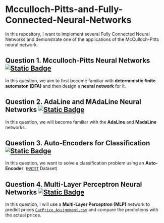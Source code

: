 # Mcculloch-Pitts-and-Fully-Connected-Neural-Networks
In this repository, I want to implement several Fully Connected Neural Networks and demonstrate one of the applications of the McCulloch-Pitts neural network.

## **Question 1.** Mcculloch-Pitts Neural Networks [![Static Badge](https://img.shields.io/badge/Question.1-Open-blue)](https://github.com/ErfanPanahi/Mcculloch-Pitts-and-Fully-Connected-Neural-Networks/tree/main/Q1)

In this question, we aim to first become familiar with **deterministic finite automaton (DFA)** and then design a **neural network** for it. 

## **Question 2.** AdaLine and MAdaLine Neural Networks [![Static Badge](https://img.shields.io/badge/Question.2-Open-cyan)](https://github.com/ErfanPanahi/Mcculloch-Pitts-and-Fully-Connected-Neural-Networks/tree/main/Q2)

In this question, we will become familiar with the **AdaLine** and **MadaLine** networks. 

## **Question 3.** Auto-Encoders for Classification [![Static Badge](https://img.shields.io/badge/Question.3-Open-green)](https://github.com/ErfanPanahi/Mcculloch-Pitts-and-Fully-Connected-Neural-Networks/tree/main/Q3)

In this question, we want to solve a classification problem using an **Auto-Encoder**. ([`MNIST`](https://github.com/ErfanPanahi/Mcculloch-Pitts-and-Fully-Connected-Neural-Networks/blob/main/Q3/mnist.npz) Dataset) 

## **Question 4.** Multi-Layer Perceptron Neural Networks  [![Static Badge](https://img.shields.io/badge/Question.4-Open-red)](https://github.com/ErfanPanahi/Mcculloch-Pitts-and-Fully-Connected-Neural-Networks/tree/main/Q4)

In this question, I will use a **Multi-Layer Perceptron (MLP)** network to predict prices [`CarPrice_Assignment.csv`](https://github.com/ErfanPanahi/Mcculloch-Pitts-and-Fully-Connected-Neural-Networks/blob/main/Q4/CarPrice_Assignment.csv) and compare the predictions with the actual prices.

